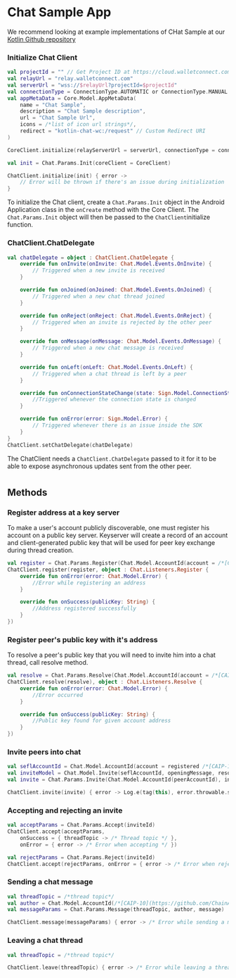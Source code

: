 # Chat Sample App

We recommend looking at example implementations of CHat Sample at our [Kotlin Github repository](https://github.com/WalletConnect/WalletConnectKotlinV2/tree/develop/chat/sample)

### **Initialize Chat Client**

```kotlin
val projectId = "" // Get Project ID at https://cloud.walletconnect.com/
val relayUrl = "relay.walletconnect.com"
val serverUrl = "wss://$relayUrl?projectId=$projectId"
val connectionType = ConnectionType.AUTOMATIC or ConnectionType.MANUAL
val appMetaData = Core.Model.AppMetaData(
    name = "Chat Sample",
    description = "Chat Sample description",
    url = "Chat Sample Url",
    icons = /*list of icon url strings*/,
    redirect = "kotlin-chat-wc:/request" // Custom Redirect URI
)

CoreClient.initialize(relayServerUrl = serverUrl, connectionType = connectionType, application = this, metaData = appMetaData)

val init = Chat.Params.Init(coreClient = CoreClient)

ChatClient.initialize(init) { error ->
    // Error will be thrown if there's an issue during initialization
}
```

To initialize the Chat client, create a `Chat.Params.Init` object in the Android Application class in the `onCreate` method with the Core Client. The `Chat.Params.Init` object will then be passed to the `ChatClient`initialize function.

### **ChatClient.ChatDelegate**

```kotlin
val chatDelegate = object : ChatClient.ChatDelegate {
    override fun onInvite(onInvite: Chat.Model.Events.OnInvite) {
        // Triggered when a new invite is received
    }

    override fun onJoined(onJoined: Chat.Model.Events.OnJoined) {
        // Triggered when a new chat thread joined
    }

    override fun onReject(onReject: Chat.Model.Events.OnReject) {
        // Triggered when an invite is rejected by the other peer
    }

    override fun onMessage(onMessage: Chat.Model.Events.OnMessage) {
        // Triggered when a new chat message is received
    }

    override fun onLeft(onLeft: Chat.Model.Events.OnLeft) {
        // Triggered when a chat thread is left by a peer
    }

    override fun onConnectionStateChange(state: Sign.Model.ConnectionState) {
        //Triggered whenever the connection state is changed
    }

    override fun onError(error: Sign.Model.Error) {
        // Triggered whenever there is an issue inside the SDK
    }
}
ChatClient.setChatDelegate(chatDelegate)
```

The ChatClient needs a `ChatClient.ChatDelegate` passed to it for it to be able to expose asynchronous updates sent from the other peer.

#
## **Methods**

### **Register address at a key server**

To make a user's account publicly discoverable, one must register his account on a public key server. Keyserver will create a record of an account and client-generated public key that will be used for peer key exchange during thread creation.

```kotlin
val register = Chat.Params.Register(Chat.Model.AccountId(account = /*[CAIP-10](https://github.com/ChainAgnostic/CAIPs/blob/master/CAIPs/caip-10.md) compatible accountId*/))
ChatClient.register(register, object : Chat.Listeners.Register {
    override fun onError(error: Chat.Model.Error) {
        //Error while registering an address
    }

    override fun onSuccess(publicKey: String) {
        //Address registered successfully
    }
})
```

### **Register peer's public key with it's address**

To resolve a peer's public key that you will need to invite him into a chat thread, call resolve method.

```kotlin
val resolve = Chat.Params.Resolve(Chat.Model.AccountId(account = /*[CAIP-10](https://github.com/ChainAgnostic/CAIPs/blob/master/CAIPs/caip-10.md) compatible accountId*/)
ChatClient.resolve(resolve), object : Chat.Listeners.Resolve {
    override fun onError(error: Chat.Model.Error) {
        //Error occurred
    }

    override fun onSuccess(publicKey: String) {
        //Public key found for given account address
    }
})
```

### **Invite peers into chat**

```kotlin
val seflAccountId = Chat.Model.AccountId(account = registered /*[CAIP-10](https://github.com/ChainAgnostic/CAIPs/blob/master/CAIPs/caip-10.md) compatible accountId*/)
val inviteModel = Chat.Model.Invite(seflAccountId, openingMessage, resolvedPublicKey)
val invite = Chat.Params.Invite(Chat.Model.AccountId(peerAccountId), inviteModel)

ChatClient.invite(invite) { error -> Log.e(tag(this), error.throwable.stackTraceToString()) }
```

### **Accepting and rejecting an invite**

```kotlin
val acceptParams = Chat.Params.Accept(inviteId)
ChatClient.accept(acceptParams,
    onSuccess = { threadTopic -> /* Thread topic */ },
    onError = { error -> /* Error when accepting */ })
```

```kotlin
val rejectParams = Chat.Params.Reject(inviteId)
ChatClient.accept(rejectParams, onError = { error -> /* Error when rejecting */ })
```

### **Sending a chat message**

```kotlin
val threadTopic = /*thread topic*/
val author = Chat.Model.AccountId(/*[CAIP-10](https://github.com/ChainAgnostic/CAIPs/blob/master/CAIPs/caip-10.md) compatible accountId*/)
val messageParams = Chat.Params.Message(threadTopic, author, message)

ChatClient.message(messageParams) { error -> /* Error while sending a message */ }
```

### **Leaving a chat thread**

```kotlin
val threadTopic = /*thread topic*/

ChatClient.leave(threadTopic) { error -> /* Error while leaving a thread */ }
```